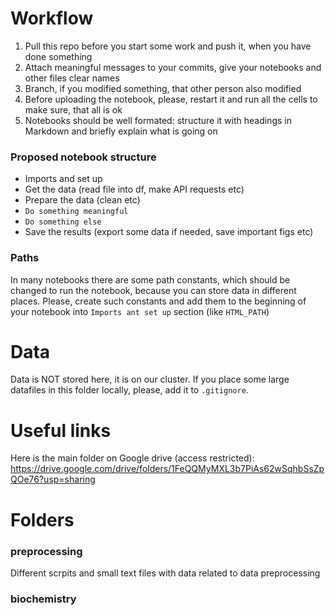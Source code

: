 # Workflow

1) Pull this repo before you start some work and push it, when you have done something
2) Attach meaningful messages to your commits, give your notebooks and other files clear names 
2) Branch, if you modified something, that other person also modified
3) Before uploading the notebook, please, restart it and run all the cells to make sure, that all is ok
4) Notebooks should be well formated: structure it with headings in Markdown and briefly explain what is going on

### Proposed notebook structure
- Imports and set up
- Get the data (read file into df, make API requests etc)
- Prepare the data (clean etc)
- `Do something meaningful`
- `Do something else`
- Save the results (export some data if needed, save important figs etc)

### Paths

In many  notebooks there are some path constants, which should be changed to run the notebook, because  you can store data in different places. Please, create such constants and add them to the beginning of your notebook into `Imports ant set up` section (like `HTML_PATH`)

# Data

Data is NOT stored here, it is on our cluster. If you place some large datafiles in this folder locally, please, add it to `.gitignore`. 


# Useful links

Here is the main folder on Google drive (access restricted):
https://drive.google.com/drive/folders/1FeQQMyMXL3b7PiAs62wSqhbSsZpQOe76?usp=sharing

# Folders

### preprocessing

Different scrpits and small text files with data related to data preprocessing

### biochemistry
